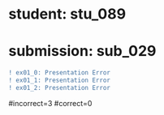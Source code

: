 # student: stu_089
# submission: sub_029

```diff
! ex01_0: Presentation Error
! ex01_1: Presentation Error
! ex01_2: Presentation Error
```
#incorrect=3
#correct=0
